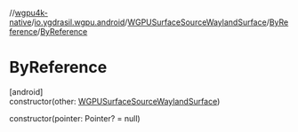 //[wgpu4k-native](../../../../index.md)/[io.ygdrasil.wgpu.android](../../index.md)/[WGPUSurfaceSourceWaylandSurface](../index.md)/[ByReference](index.md)/[ByReference](-by-reference.md)

# ByReference

[android]\
constructor(other: [WGPUSurfaceSourceWaylandSurface](../index.md))

constructor(pointer: Pointer? = null)